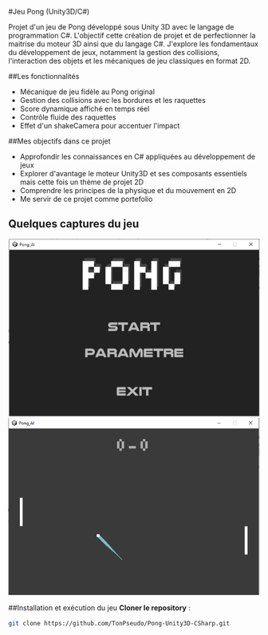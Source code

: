 #Jeu Pong (Unity3D/C#)

Projet d'un jeu de Pong développé sous Unity 3D avec le langage de programmation C#. L'objectif cette création de projet et de perfectionner la maitrise du moteur 3D ainsi que du langage C#.
J'explore les fondamentaux du développement de jeux, notamment la gestion des collisions, l'interaction des objets et les mécaniques de jeu classiques en format 2D.

##Les fonctionnalités

- Mécanique de jeu fidèle au Pong original
- Gestion des collisions avec les bordures et les raquettes
- Score dynamique affiché en temps réel
- Contrôle fluide des raquettes
- Effet d'un shakeCamera pour accentuer l'impact

##Mes objectifs dans ce projet
- Approfondir les connaissances en C# appliquées au développement de jeux
- Explorer d'avantage le moteur Unity3D et ses composants essentiels mais cette fois un thème de projet 2D
- Comprendre les principes de la physique et du mouvement en 2D
- Me servir de ce projet comme portefolio

## Quelques captures du jeu
![Premier capture](captures/PongAI_1_capture.png)
![Deuxieme capture](captures/PongAI_2_capture.png)

##Installation et exécution du jeu
 **Cloner le repository** :
   ```sh
   git clone https://github.com/TonPseudo/Pong-Unity3D-CSharp.git
